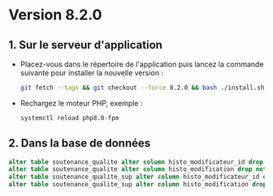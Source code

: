 # Version 8.2.0

## 1. Sur le serveur d'application

- Placez-vous dans le répertoire de l'application puis lancez la commande suivante
  pour installer la nouvelle version :

  ```bash
  git fetch --tags && git checkout --force 8.2.0 && bash ./install.sh
  ```

- Rechargez le moteur PHP, exemple :

  ```bash
  systemctl reload php8.0-fpm
  ```

## 2. Dans la base de données

```sql
alter table soutenance_qualite alter column histo_modificateur_id drop not null;
alter table soutenance_qualite alter column histo_modification drop not null;
alter table soutenance_qualite_sup alter column histo_modificateur_id drop not null;
alter table soutenance_qualite_sup alter column histo_modification drop not null;
```